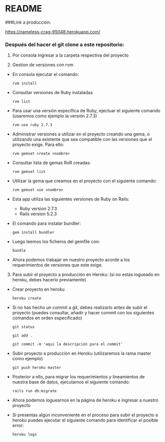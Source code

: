 # README

###Link a producción: 

https://nameless-crag-95048.herokuapp.com/

### Después del hacer el git clone a este repositorio:

1. Por consola ingresar a la carpeta respectiva del proyecto

2. Gestion de versiones con rvm

* En consola ejecutar el comando:

      rvm install

* Consultar versiones de Ruby instaladas

      rvm list
      
* Para usar una versión específica de Ruby, ejectuar el siguiente comando (usaremos como ejemplo la versión 2.7.3)

      rvm use ruby 2.7.3
      
* Administrar versiones a utilizar en el proyecto creando una gema, o utilizando una existente que sea compatible con las versiones que el proyecto exige. Para ello:

      rvm gemset create <nombre>
      
* Consultar lista de gemas RoR creadas:

      rvm gemset list
      
* Utilizar la gema que creamos en el proyecto con el siguiente comando:

      rvm gemset use <nombre>

* Esta app utiliza las siguientes versiones de Ruby on Rails:

  * Ruby version 2.7.3
  * Rails version 5.2.3
  
* El comando para instalar bundler: 

      gem install bundler
   
* Luego leemos los ficheros del gemfile con: 

      bundle
   
* Ahora podemos trabajar en nuestro proyecto acorde a los requerimientos de versiones que este exige. 

3. Para subir el proyecto a producción en Heroku: (si no estás logueado en heroku, debes hacerlo previamente)

* Crear proyecto en heroku
      
      heroku create

* Si no has hecho un commit a git, debes realizarlo antes de subir el proyecto (puedes consultar, añadir y hacer commit con los siguientes comandos en orden especificado)
    
      git status 
      
      git add . 
      
      git commit -m 'aqui la descripción para el commit'
      
* Subir proyecto a producción en Heroku (utilizaremos la rama master como ejemplo)

      git push heroku master 
    
* Posterior a ello, para migrar los requerimientos y lineamientos de nuestra base de datos, ejecutamos el siguiente comando: 

      rails run db:migrate
      
* Ahora podemos loguearnos en la página de heroku e ingresar a nuestro proyecto

* Si presentas algún inconveniente en el proceso para subir el proyecto a heroku puedes ejecutar el siguiente comando para identificar el posible error: 

      heroku logs
